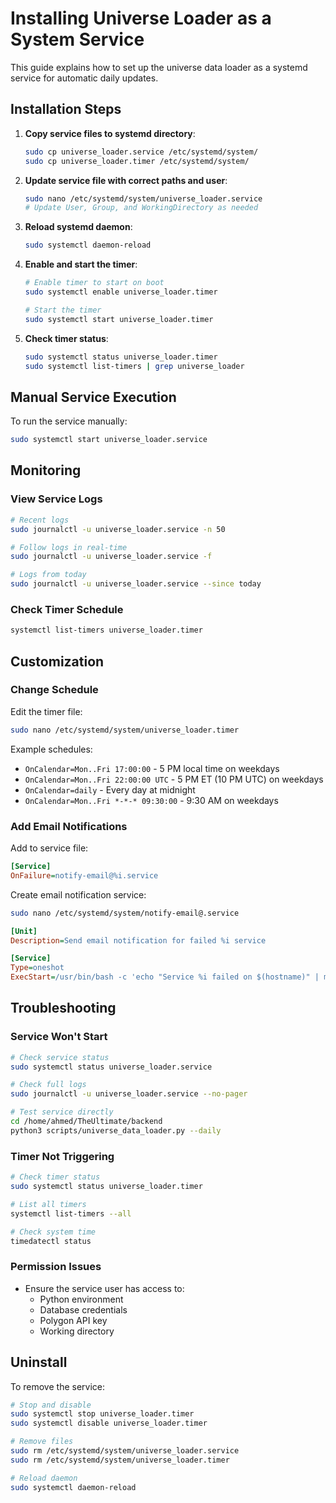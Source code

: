 # Installing Universe Loader as a System Service

This guide explains how to set up the universe data loader as a systemd service for automatic daily updates.

## Installation Steps

1. **Copy service files to systemd directory**:
   ```bash
   sudo cp universe_loader.service /etc/systemd/system/
   sudo cp universe_loader.timer /etc/systemd/system/
   ```

2. **Update service file with correct paths and user**:
   ```bash
   sudo nano /etc/systemd/system/universe_loader.service
   # Update User, Group, and WorkingDirectory as needed
   ```

3. **Reload systemd daemon**:
   ```bash
   sudo systemctl daemon-reload
   ```

4. **Enable and start the timer**:
   ```bash
   # Enable timer to start on boot
   sudo systemctl enable universe_loader.timer
   
   # Start the timer
   sudo systemctl start universe_loader.timer
   ```

5. **Check timer status**:
   ```bash
   sudo systemctl status universe_loader.timer
   sudo systemctl list-timers | grep universe_loader
   ```

## Manual Service Execution

To run the service manually:
```bash
sudo systemctl start universe_loader.service
```

## Monitoring

### View Service Logs
```bash
# Recent logs
sudo journalctl -u universe_loader.service -n 50

# Follow logs in real-time
sudo journalctl -u universe_loader.service -f

# Logs from today
sudo journalctl -u universe_loader.service --since today
```

### Check Timer Schedule
```bash
systemctl list-timers universe_loader.timer
```

## Customization

### Change Schedule

Edit the timer file:
```bash
sudo nano /etc/systemd/system/universe_loader.timer
```

Example schedules:
- `OnCalendar=Mon..Fri 17:00:00` - 5 PM local time on weekdays
- `OnCalendar=Mon..Fri 22:00:00 UTC` - 5 PM ET (10 PM UTC) on weekdays
- `OnCalendar=daily` - Every day at midnight
- `OnCalendar=Mon..Fri *-*-* 09:30:00` - 9:30 AM on weekdays

### Add Email Notifications

Add to service file:
```ini
[Service]
OnFailure=notify-email@%i.service
```

Create email notification service:
```bash
sudo nano /etc/systemd/system/notify-email@.service
```

```ini
[Unit]
Description=Send email notification for failed %i service

[Service]
Type=oneshot
ExecStart=/usr/bin/bash -c 'echo "Service %i failed on $(hostname)" | mail -s "Service Failure: %i" admin@example.com'
```

## Troubleshooting

### Service Won't Start
```bash
# Check service status
sudo systemctl status universe_loader.service

# Check full logs
sudo journalctl -u universe_loader.service --no-pager

# Test service directly
cd /home/ahmed/TheUltimate/backend
python3 scripts/universe_data_loader.py --daily
```

### Timer Not Triggering
```bash
# Check timer status
sudo systemctl status universe_loader.timer

# List all timers
systemctl list-timers --all

# Check system time
timedatectl status
```

### Permission Issues
- Ensure the service user has access to:
  - Python environment
  - Database credentials
  - Polygon API key
  - Working directory

## Uninstall

To remove the service:
```bash
# Stop and disable
sudo systemctl stop universe_loader.timer
sudo systemctl disable universe_loader.timer

# Remove files
sudo rm /etc/systemd/system/universe_loader.service
sudo rm /etc/systemd/system/universe_loader.timer

# Reload daemon
sudo systemctl daemon-reload
```